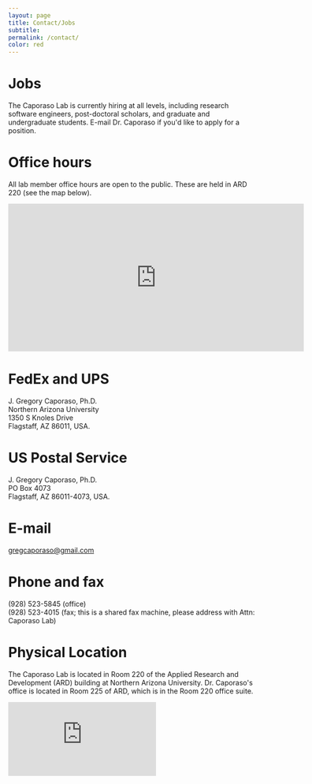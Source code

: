 ```yaml
---
layout: page
title: Contact/Jobs
subtitle:
permalink: /contact/
color: red
---
```


# Jobs
The Caporaso Lab is currently hiring at all levels, including research
software engineers, post-doctoral scholars, and graduate and undergraduate
students. E-mail Dr. Caporaso if you'd like to apply for a position.

# Office hours

All lab member office hours are open to the public. These are held in ARD 220 (see the map below).

<iframe src="https://calendar.google.com/calendar/embed?showTitle=0&amp;showNav=0&amp;showDate=0&amp;showPrint=0&amp;showTabs=0&amp;showCalendars=0&amp;mode=AGENDA&amp;height=300&amp;wkst=1&amp;bgcolor=%23FFFFFF&amp;src=49fk5nt75q2j7f7sma4br11nic%40group.calendar.google.com&amp;color=%231B887A&amp;ctz=America%2FPhoenix" style="border-width:0" width="600" height="300" frameborder="0" scrolling="no"></iframe>

# FedEx and UPS
J. Gregory Caporaso, Ph.D.<br>
Northern Arizona University<br>
1350 S Knoles Drive<br>
Flagstaff, AZ 86011, USA.

# US Postal Service
J. Gregory Caporaso, Ph.D.<br>
PO Box 4073<br>
Flagstaff, AZ 86011-4073, USA.

# E-mail
<gregcaporaso@gmail.com>

# Phone and fax
(928) 523-5845 (office)<br>
(928) 523-4015 (fax; this is a shared fax machine, please address with Attn: Caporaso Lab)

# Physical Location
The Caporaso Lab is located in Room 220 of the Applied Research and Development (ARD) building at Northern Arizona University. Dr. Caporaso's office is located in Room 225 of ARD, which is in the Room 220 office suite.

<iframe class="map" src="https://www.google.com/maps/embed?pb=!1m18!1m12!1m3!1d3260.85039677193!2d-111.6581075!3d35.18528109999999!2m3!1f0!2f0!3f0!3m2!1i1024!2i768!4f13.1!3m3!1m2!1s0x872d8f6438f20fbb%3A0xdcb3d75d6e5a8189!2sApplied+Research+and+Development%2C+Flagstaff%2C+AZ+86001!5e0!3m2!1sen!2sus!4v1443209754939" frameborder="0" style="border:0" allowfullscreen></iframe>
